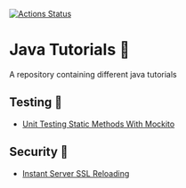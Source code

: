 [![Actions Status](https://github.com/Hakky54/java-tutorials/workflows/Build/badge.svg)](https://github.com/Hakky54/java-tutorials/actions)

# Java Tutorials 📝
A repository containing different java tutorials

## Testing 🎯
- [Unit Testing Static Methods With Mockito](mock-statics-with-mockito)

## Security 🔐
- [Instant Server SSL Reloading](instant-server-ssl-reloading)